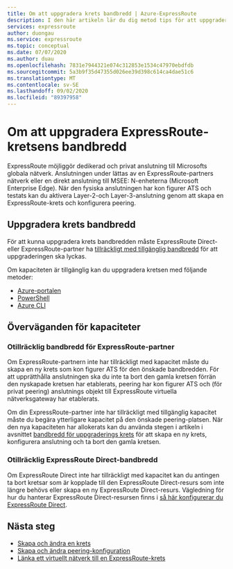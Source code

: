 ```yaml
---
title: Om att uppgradera krets bandbredd | Azure-ExpressRoute
description: I den här artikeln lär du dig metod tips för att uppgradera ExpressRoute-kretsens bandbredd
services: expressroute
author: duongau
ms.service: expressroute
ms.topic: conceptual
ms.date: 07/07/2020
ms.author: duau
ms.openlocfilehash: 7831e7944321e074c312853e1534c47970ebdfdb
ms.sourcegitcommit: 5a3b9f35d47355d026ee39d398c614ca4dae51c6
ms.translationtype: MT
ms.contentlocale: sv-SE
ms.lasthandoff: 09/02/2020
ms.locfileid: "89397958"
---
```

# <a name="about-upgrading-expressroute-circuit-bandwidth"></a>Om att uppgradera ExpressRoute-kretsens bandbredd

ExpressRoute möjliggör dedikerad och privat anslutning till Microsofts globala nätverk. Anslutningen under lättas av en ExpressRoute-partners nätverk eller en direkt anslutning till MSEE: N-enheterna (Microsoft Enterprise Edge). När den fysiska anslutningen har kon figurer ATS och testats kan du aktivera Layer-2-och Layer-3-anslutning genom att skapa en ExpressRoute-krets och konfigurera peering.

## <a name="upgrade-circuit-bandwidth"></a><a name="upgrade"></a>Uppgradera krets bandbredd

För att kunna uppgradera krets bandbredden måste ExpressRoute Direct-eller ExpressRoute-partner ha [tillräckligt med tillgänglig bandbredd](#considerations) för att uppgraderingen ska lyckas.

Om kapaciteten är tillgänglig kan du uppgradera kretsen med följande metoder:

* [Azure-portalen](expressroute-howto-circuit-portal-resource-manager.md#modify)
* [PowerShell](expressroute-howto-circuit-arm.md#modify)
* [Azure CLI](howto-circuit-cli.md#modify)

## <a name="capacity-considerations"></a><a name="considerations"></a>Överväganden för kapaciteter

### <a name="insufficient-expressroute-partner-bandwidth"></a><a name="bandwidth"></a>Otillräcklig bandbredd för ExpressRoute-partner

Om ExpressRoute-partnern inte har tillräckligt med kapacitet måste du skapa en ny krets som kon figurer ATS för den önskade bandbredden. För att upprätthålla anslutningen ska du inte ta bort den gamla kretsen förrän den nyskapade kretsen har etablerats, peering har kon figurer ATS och (för privat peering) anslutnings objekt till ExpressRoute virtuella nätverksgateway har etablerats.

Om din ExpressRoute-partner inte har tillräckligt med tillgänglig kapacitet måste du begära ytterligare kapacitet på den önskade peering-platsen. När den nya kapaciteten har allokerats kan du använda stegen i artikeln i avsnittet [bandbredd för uppgraderings krets](#upgrade) för att skapa en ny krets, konfigurera anslutning och ta bort den gamla kretsen.


### <a name="insufficient-expressroute-direct-bandwidth"></a><a name="bandwidth"></a>Otillräcklig ExpressRoute Direct-bandbredd

Om ExpressRoute Direct inte har tillräckligt med kapacitet kan du antingen ta bort kretsar som är kopplade till den ExpressRoute Direct-resurs som inte längre behövs eller skapa en ny ExpressRoute Direct-resurs. Vägledning för hur du hanterar ExpressRoute Direct-resursen finns i [så här konfigurerar du ExpressRoute Direct](how-to-expressroute-direct-portal.md).

## <a name="next-steps"></a>Nästa steg

* [Skapa och ändra en krets](expressroute-howto-circuit-portal-resource-manager.md)
* [Skapa och ändra peering-konfiguration](expressroute-howto-routing-portal-resource-manager.md)
* [Länka ett virtuellt nätverk till en ExpressRoute-krets](expressroute-howto-linkvnet-portal-resource-manager.md)
